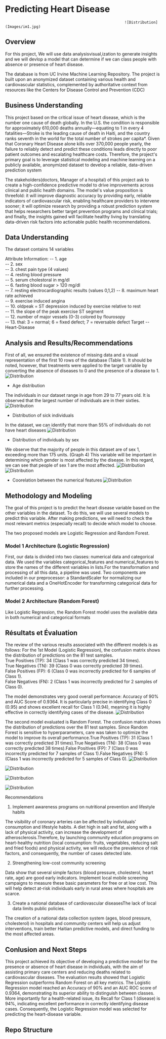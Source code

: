 # Predicting Heart Disease
                                                          ![Distribution](Images/im1.jpg)

## Overview
For this project, We will use data analysisvisual,ization to generate insights and we will devlop a model that can determine if we can class people with absence or presence of heart disease.

The database is from UC Irvine Machine Learning Repository. The project is built upon an anonymized dataset containing various health and cardiovascular statistics, complemented by authoritative context from resources like the Centers for Disease Control and Prevention (CDC)

## Business Understanding
This project based on the critical issue of heart disease, which is the number one cause of death globally. In the U.S. the condition is responsible for approximately 610,000 deaths annually—equating to 1 in every 4 fatalities—Stroke is the leading cause of death in Haiti, and the country ranks seventh in the world for the total number of strokes per capita*. Given that Coronary Heart Disease alone kills over 370,000 people yearly, the failure to reliably detect and predict these conditions leads directly to poor patient outcomes and escalating healthcare costs. Therefore, the project's primary goal is to leverage statistical modeling and machine learning on a publicly available, anonymized dataset to develop a reliable, data-driven prediction system

The stakeholders(doctors, Manager of a hospital) of this project ask to create a high-confidence predictive model to drive improvements across clinical and public health domains. The model's value proposition is threefold: it will improve diagnostic accuracy by providing early, reliable indicators of cardiovascular risk, enabling healthcare providers to intervene sooner; it will optimize research by providing a robust prediction system that helps researchers better target prevention programs and clinical trials; and finally, the insights gained will facilitate healthy living by translating data-driven risk factors into actionable public health recommendations.

## Data Understanding
The dataset contains 14 variables

Attribute Information:
  -- 1. age     
  -- 2. sex       
  -- 3. chest pain type  (4 values)       
  -- 4. resting blood pressure  
  -- 5. serum cholestoral in mg/dl    
  -- 6. fasting blood sugar > 120 mg/dl       
  -- 7. resting electrocardiographic results  (values 0,1,2) 
  -- 8. maximum heart rate achieved  
  -- 9. exercise induced angina    
  -- 10. oldpeak = ST depression induced by exercise relative to rest   
  -- 11. the slope of the peak exercise ST segment     
  -- 12. number of major vessels (0-3) colored by flourosopy        
  -- 13.  thal: 3 = normal; 6 = fixed defect; 7 = reversable defect 
Target
  -- Heart-Disease

## Analysis and Results/Recommendations
First of all, we ensured the existence of missing data and a visual representation of the first 10 rows of the database (Table 1). It should be noted, however, that treatments were applied to the target variable by converting the absence of diseases to 0 and the presence of a disease to 1.
![Distribution](Images/im2.png)

- Age distribution

The individuals in our dataset range in age from 29 to 77 years old. It is observed that the largest number of individuals are in their sixties.
![Distribution](Images/im3.png)

- Distribution of sick individuals

In the dataset, we can identify that more than 55% of individuals do not have heart diseases
![Distribution](Images/im4.png)

- Distribution of individuals by sex

We observe that the majority of people in this dataset are of sex 1, exceeding more than 175 units. (Graph 4) This variable will be important in determining which gender is most affected by the disease. In this regard, we can see that people of sex 1 are the most affected.
![Distribution](Images/im5.png)
![Distribution](Images/im11.png)


- Coorelation between the numerical features
![Distribution](Images/im6.png)

## Methodology and Modeling
The goal of this project is to predict the heart disease variable based on the other variables in the dataset. To do this, we will use several models to predict this variable. After making predictions, we will need to check the most relevant metrics (especially recall) to decide which model to choose. 

The two proposed models are Logistic Regression and Random Forest.

### Model 1 Architecture (Logistic Regression)

First, our data is divided into two classes: numerical data and categorical data. We used the variables categorical_features and numerical_features to store the names of the different variables in lists.For the transformation and processing of all this data, a pipeline was used. Two components are included in our preprocessor: a StandardScaler for normalizing our numerical data and a OneHotEncoder for transforming categorical data for further processing.

### Model 2 Architecture (Random Forest)

Like Logistic Regression, the Random Forest model uses the available data in both numerical and categorical formats

## Résultats et Évaluation 
The review of the various results associated with the different models is as follows: For the 1st Model (Logistic Regression), the confusion matrix shows the distribution of predictions on the 81 test samples.  
True Positives (TP): 34 (Class 1 was correctly predicted 34 times).  
True Negatives (TN): 39 (Class 0 was correctly predicted 39 times).  
False Positives (FP): 6 (Class 0 was incorrectly predicted for 6 samples of Class 1).  
False Negatives (FN): 2 (Class 1 was incorrectly predicted for 2 samples of Class 0).  

The model demonstrates very good overall performance: Accuracy of 90% and AUC Score of 0.9364. It is particularly precise in identifying Class 0 (0.95) and shows excellent recall for Class 1 (0.94), meaning it is highly effective in correctly identifying cases of the disease.
![Distribution](Images/im7.png)


The second model evaluated is Random Forest. The confusion matrix shows the distribution of predictions over the 81 test samples. Since Random Forest is sensitive to hyperparameters, care was taken to optimize the model to improve its overall performance.True Positives (TP): 31 (Class 1 was correctly predicted 31 times).True Negatives (TN): 38 (Class 0 was correctly predicted 38 times).False Positives (FP): 7 (Class 0 was incorrectly predicted for 7 samples of Class 1).False Negatives (FN): 5 (Class 1 was incorrectly predicted for 5 samples of Class 0).
![Distribution](Images/im8.png)

![Distribution](Images/im9.png)

![Distribution](Images/im10.png)

![Distribution](Images/im11.png)

Recommendations 
1. Implement awareness programs on nutritional prevention and lifestyle habits

The visibility of coronary arteries can be affected by individuals' consumption and lifestyle habits. A diet high in salt and fat, along with a lack of physical activity, can increase the development of atherosclerosis.Therefore, by launching community education programs on heart-healthy nutrition (local consumption: fruits, vegetables, reducing salt and fried foods) and physical activity, we will reduce the prevalence of risk factors, and consequently, the number of cases detected late.

2. Strengthening low-cost community screening

Data show that several simple factors (blood pressure, cholesterol, heart rate, age) are good early indicators. Implement local mobile screening campaigns to measure these basic parameters for free or at low cost. This will help detect at-risk individuals early in rural areas where hospitals are scarce.

3. Create a national database of cardiovascular diseasesThe lack of local data limits public policies.

The creation of a national data collection system (ages, blood pressure, cholesterol) in hospitals and community centers will help us adjust interventions, train better Haitian predictive models, and direct funding to the most affected areas.

## Conlusion and Next Steps
This project achieved its objective of developing a predictive model for the presence or absence of heart disease in individuals, with the aim of assisting primary care centers and reducing deaths related to cardiovascular diseases. The evaluation results showed that Logistic Regression outperforms Random Forest on all key metrics. The Logistic Regression model reached an Accuracy of 90% and an AUC ROC score of 0.9364, demonstrating its superior ability to distinguish between classes. More importantly for a health-related issue, its Recall for Class 1 (disease) is 94%, indicating excellent performance in correctly identifying disease cases. Consequently, the Logistic Regression model was selected for predicting the heart-disease variable.
## Repo Structure
